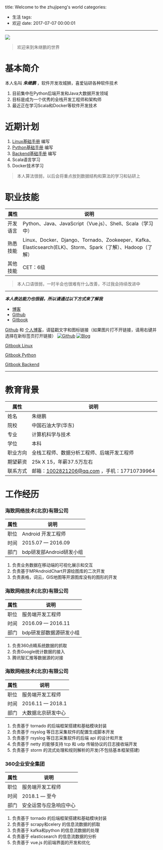 title: Welcome to the zhujipeng's world
categories:
  - 生活
tags:
  - 欢迎
date: 2017-07-07 00:00:01
---
<p><img src="https://unsplash.it/450/300/?random" align="center/"></p>

> 欢迎来到朱继鹏的世界


# 基本简介

本人名叫 ***朱继鹏*** ，软件开发攻城狮，喜爱钻研各种软件技术

1. 目前集中在Python后端开发和Java大数据开发领域
2. 目标是成为一个优秀的全栈开发工程师和架构师
3. 最近正在学习Scala和Docker等软件开发技术




# 近期计划
1. [Linux基础手册][4] 编写
2. [Python基础手册][5] 编写
3. [Backend基础手册][6] 编写
4. Scala语言学习
5. Docker技术学习

> 本人算法很弱，以后会将重点放到数据结构和算法的学习和钻研上



# 职业技能

|属性 | 说明 |
|--- |--- |
|开发语言 | Python、Java、JavaScript（Vue.js）、Shell、Scala（学习中）|
|熟悉技能 | Linux、Docker、Django、Tornado、Zookeeper、Kafka、Elasticsearch(ELK)、Storm、Spark（了解）、Hadoop（了解） |
|其他技能 | CET：6级|
> 本人口语很弱，一时半会也很难有什么改善，不过我会持续改进中

---
***本人表达能力也很弱，所以请通过以下方式来了解我***

- [博客][1]
- [Github][2]
- [Gitbook][3]


[Github][2] 和 [个人博客][1]，请猛戳文字和图标链接（如果图片打不开链接，请用右键并选择在新标签页打开链接）
[![Github](https://github.com/jipengzhu/jipengzhu.github.io/blob/master/images/github_icon.png?raw=true)][2]
[![Blog](https://github.com/jipengzhu/jipengzhu.github.io/blob/master/images/blog_icon.png?raw=true)][1]


[Gitbook Linux][4]  

[Gitbook Python][5]

[Gitbook Backend][6]  

---


# 教育背景

|属性 | 说明 |
|--- |--- |
|姓名 | 朱继鹏 |
|院校 | 中国石油大学(华东) |
|专业 | 计算机科学与技术 |
|学位 | 本科 |
|职业方向 | 全栈工程师、数据分析工程师、后端开发工程师 |
|期望薪资 | 25k X 15，年薪37.5万左右 |
|联系方式 | 邮箱：1002821206@qq.com ，手机：17710739964 |




# 工作经历

### 海致网络技术(北京)有限公司

|属性 | 说明 |
|--- |--- |
|职位 | Android 开发工程师 |
|时间 | 2015.07 — 2016.09 |
|部门 | bdp研发部Android研发小组 |

1. 负责业务数据在移动端的可视化展示和交互
2. 负责基于MPAndroidChart开源绘图库的二次开发
3. 负责表格，词云，GIS地图等开源图库没有的图形的开发


### 海致网络技术(北京)有限公司

|属性 | 说明 |
|--- |--- |
|职位 | 服务端开发工程师 |
|时间 | 2016.09 — 2016.11 |
|部门 | bdp研发部数据源研发小组 |

1. 负责360点睛系统数据的抓取
2. 负责Google统计数据的接入
3. 腾讯智汇推等数据源的对接


### 海致网络技术(北京)有限公司

|属性 | 说明 |
|--- |--- |
|职位 | 服务端开发工程师 |
|时间 | 2016.11 — 2018.1 |
|部门 | 大数据北京研发中心 |

1. 负责基于 tornado 的后端框架搭建和基础模块封装
2. 负责基于 rsyslog 等日志采集软件的配置生成脚本开发
3. 负责基于 rsyslog 等日志采集软件的后端 api 的设计和开发
4. 负责基于 netty 的能够支持 tcp 和 udp 传输协议的日志接收端开发 
5. 负责基于 storm 的流式处理和规则解析的开发(不包括基本框架搭建)

### 360企业安全集团

|属性 | 说明 |
|--- |--- |
|职位 | 服务端开发工程师 |
|时间 | 2018.1 — 至今 |
|部门 | 安全运营与应急响应中心 |

1. 负责基于 tornado 的后端框架搭建和基础模块封装
2. 负责基于 scrapy和celery 的信息流数据的抓取
3. 负责基于 kafka和python 的信息流数据的处理
4. 负责基于 elasticsearch 的信息流数据的分析
5. 负责基于 vue.js 的前端界面的开发和优化


[1]: https://jipengzhu.github.io/
[2]: https://github.com/jipengzhu
[3]: https://legacy.gitbook.com/@jipengzhu
[4]: https://www.gitbook.com/book/jipengzhu/linux/details
[5]: https://www.gitbook.com/book/jipengzhu/python/details
[6]: https://www.gitbook.com/book/jipengzhu/backend/details